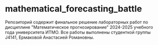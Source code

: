 # mathematical_forecasting_battle
Репозиторий содержит финальное решение лабораторных работ по дисциплине "Математическое прогнозирование" 2024-2025 учебного года университета ИТМО.
Все работы выполнены студенткой группы J4141, Ермаковой Анастасией Романовны.
